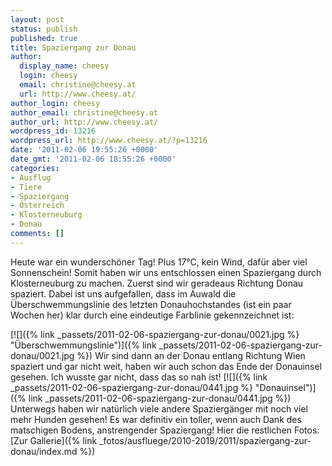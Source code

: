 ```yaml
---
layout: post
status: publish
published: true
title: Spaziergang zur Donau
author:
  display_name: cheesy
  login: cheesy
  email: christine@cheesy.at
  url: http://www.cheesy.at/
author_login: cheesy
author_email: christine@cheesy.at
author_url: http://www.cheesy.at/
wordpress_id: 13216
wordpress_url: http://www.cheesy.at/?p=13216
date: '2011-02-06 19:55:26 +0000'
date_gmt: '2011-02-06 18:55:26 +0000'
categories:
- Ausflug
- Tiere
- Spaziergang
- Österreich
- Klosterneuburg
- Donau
comments: []
---
```

<!--:de-->Heute war ein wunderschöner Tag! Plus 17°C, kein Wind, dafür aber viel Sonnenschein! Somit haben wir uns entschlossen einen Spaziergang durch Klosterneuburg zu machen. Zuerst sind wir geradeaus Richtung Donau spaziert. Dabei ist uns aufgefallen, dass im Auwald die Überschwemmungslinie des letzten Donauhochstandes (ist ein paar Wochen her) klar durch eine eindeutige Farblinie gekennzeichnet ist:
[![]({% link _passets/2011-02-06-spaziergang-zur-donau/0021.jpg %} "Überschwemmungslinie")]({% link _passets/2011-02-06-spaziergang-zur-donau/0021.jpg %})
Wir sind dann an der Donau entlang Richtung Wien spaziert und gar nicht weit, haben wir auch schon das Ende der Donauinsel gesehen. Ich wusste gar nicht, dass das so nah ist!
[![]({% link _passets/2011-02-06-spaziergang-zur-donau/0441.jpg %} "Donauinsel")]({% link _passets/2011-02-06-spaziergang-zur-donau/0441.jpg %})
Unterwegs haben wir natürlich viele andere Spaziergänger mit noch viel mehr Hunden gesehen! Es war definitiv ein toller, wenn auch Dank des matschigen Bodens, anstrengender Spaziergang!
Hier die restlichen Fotos:
[Zur Gallerie]({% link _fotos/ausfluege/2010-2019/2011/spaziergang-zur-donau/index.md %})
<!--:-->

